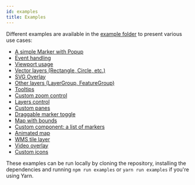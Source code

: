 ```yaml
---
id: examples
title: Examples
---
```


Different examples are available in the [example folder](https://github.com/stebogit/react-leaflet/tree/docs-v2/example) to present various use cases:

- [A simple Marker with Popup](https://github.com/stebogit/react-leaflet/blob/docs-v2/example/components/simple.js)
- [Event handling](https://github.com/stebogit/react-leaflet/blob/docs-v2/example/components/events.js)
- [Viewport usage](https://github.com/stebogit/react-leaflet/blob/docs-v2/example/components/viewport.js)
- [Vector layers (Rectangle, Circle, etc.)](https://github.com/stebogit/react-leaflet/blob/docs-v2/example/components/vector-layers.js)
- [SVG Overlay](https://github.com/stebogit/react-leaflet/blob/docs-v2/example/components/svg-overlay.js)
- [Other layers (LayerGroup, FeatureGroup)](https://github.com/stebogit/react-leaflet/blob/docs-v2/example/components/other-layers.js)
- [Tooltips](https://github.com/stebogit/react-leaflet/blob/docs-v2/example/components/tooltip.js)
- [Custom zoom control](https://github.com/stebogit/react-leaflet/blob/docs-v2/example/components/zoom-control.js)
- [Layers control](https://github.com/stebogit/react-leaflet/blob/docs-v2/example/components/layers-control.js)
- [Custom panes](https://github.com/stebogit/react-leaflet/blob/docs-v2/example/components/pane.js)
- [Draggable marker toggle](https://github.com/stebogit/react-leaflet/blob/docs-v2/example/components/draggable-marker.js)
- [Map with bounds](https://github.com/stebogit/react-leaflet/blob/docs-v2/example/components/bounds.js)
- [Custom component: a list of markers](https://github.com/stebogit/react-leaflet/blob/docs-v2/example/components/custom-component.js)
- [Animated map](https://github.com/stebogit/react-leaflet/blob/docs-v2/example/components/animate.js)
- [WMS tile layer](https://github.com/stebogit/react-leaflet/blob/docs-v2/example/components/wms-tile-layer.js)
- [Video overlay](https://github.com/stebogit/react-leaflet/blob/docs-v2/example/components/video-overlay.js)
- [Custom icons](https://github.com/stebogit/react-leaflet/blob/docs-v2/example/components/custom-icons.js)

These examples can be run locally by cloning the repository, installing the dependencies and running `npm run examples` or `yarn run examples` if you're using Yarn.

